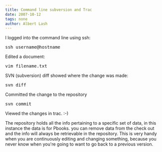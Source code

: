 ```yaml
---
title: Command line subversion and Trac
date: 2007-10-12
tags: none
author: Albert Lash
---
```

I logged into the command line using ssh:

<pre>
ssh username@hostname</pre>

Edited a document:

<pre>
vim filename.txt</pre>

SVN (subversion) diff showed where the change was made:

<pre>
svn diff</pre>

Committed the change to the repository

<pre>
svn commit</pre>

Viewed the changes in trac. :-)

The repository holds all the info pertaining to a specific set of data, in this instance the data is for Pbooks. you can remove data from the check out and the info will always be retrievable in the repository. This is very handy when you are continuously editing and changing something, because you never know when you're going to want to go back to a previous version.

